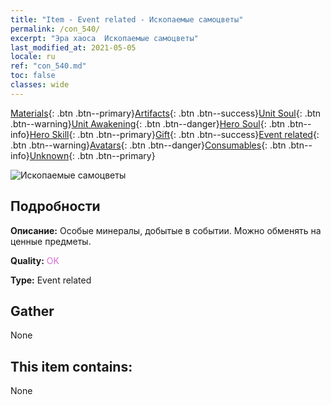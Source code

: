 ```yaml
---
title: "Item - Event related - Ископаемые самоцветы"
permalink: /con_540/
excerpt: "Эра хаоса  Ископаемые самоцветы"
last_modified_at: 2021-05-05
locale: ru
ref: "con_540.md"
toc: false
classes: wide
---
```

 [Materials](/ItemsRU/){: .btn .btn--primary}[Artifacts](/ItemsRU/Artifacts/){: .btn .btn--success}[Unit Soul](/ItemsRU/UnitSoul/){: .btn .btn--warning}[Unit Awakening](/ItemsRU/UnitAwakening/){: .btn .btn--danger}[Hero Soul](/ItemsRU/HeroSoul/){: .btn .btn--info}[Hero Skill](/ItemsRU/HeroSkill/){: .btn .btn--primary}[Gift](/ItemsRU/Gift/){: .btn .btn--success}[Event related](/ItemsRU/Events/){: .btn .btn--warning}[Avatars](/ItemsRU/Avatars/){: .btn .btn--danger}[Consumables](/ItemsRU/Consumables/){: .btn .btn--info}[Unknown](/ItemsRU/Unknown/){: .btn .btn--primary}

 ![Ископаемые самоцветы](/images/t/i_10026.png)

## Подробности
 **Описание:** Особые минералы, добытые в событии. Можно обменять на ценные предметы.

 **Quality:** <span style="color: #DA70D6">OK</span>

 **Type:** Event related

## Gather

  None

## This item contains:

  None

